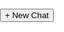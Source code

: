 <!DOCTYPE html>
<html lang="en">
<head>
  <meta charset="UTF-8" />
  <meta name="viewport" content="width=device-width, initial-scale=1.0"/>
  <title>Intellio - AI Chatbot</title>
  <style>
    html, body {
      margin: 0;
      padding: 0;
      height: 100%;
      width: 100%;
      background: #fff;
      font-family: Arial, sans-serif;
      overflow: hidden;
    }
    #chat-container {
      height: calc(100vh - 50px);
      width: 100vw;
    }

    /* New Chat button styling */
    #new-chat-btn {
      height: 50px;
      background: #10a37f;
      color: white;
      border: none;
      width: 100%;
      font-size: 16px;
      cursor: pointer;
    }
    #new-chat-btn:hover {
      background: #0e8f6f;
    }

    /* Force Voiceflow widget to use full width */
    iframe, 
    .vf-chat,
    .vf-chat--embedded,
    .vf-chat__container {
      width: 100% !important;
      height: 100% !important;
      max-width: 100% !important;
      margin: 0 !important;
      border-radius: 0 !important;
    }

    /* Optional: match ChatGPT light mode background */
    .vf-chat__container {
      background-color: #ffffff !important;
    }
  </style>
  <link rel="preload" href="https://cdn.voiceflow.com/widget-next/bundle.mjs" as="script">
</head>
<body>

  <!-- New Chat Button -->
  <button id="new-chat-btn">+ New Chat</button>

  <!-- Chat Window -->
  <div id="chat-container"></div>
  
  <script type="text/javascript">
    function loadChat() {
      window.voiceflow.chat.load({
        verify: { projectID: '689c3b1e9d300c90a54798bf' },
        url: 'https://general-runtime.voiceflow.com',
        versionID: 'production',
        render: { mode: 'embedded', target: document.getElementById("chat-container") },
        autostart: true
      });
    }

    window.addEventListener("DOMContentLoaded", function() {
      var v = document.createElement("script");
      v.src = "https://cdn.voiceflow.com/widget-next/bundle.mjs";
      v.type = "text/javascript";
      v.async = true;
      v.onload = loadChat;
      document.head.appendChild(v);

      // Handle New Chat button click
      document.getElementById("new-chat-btn").addEventListener("click", function() {
        document.getElementById("chat-container").innerHTML = ""; // Clear chat
        loadChat(); // Reload chat widget
      });
    });
  </script>
</body>
</html>
